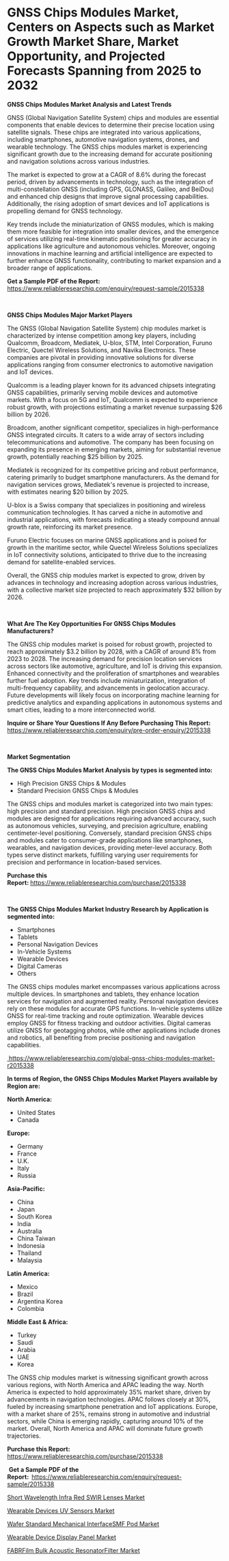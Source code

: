 <p><h1>GNSS Chips Modules Market, Centers on Aspects such as Market Growth Market Share, Market Opportunity, and Projected Forecasts Spanning from 2025 to 2032</h1></p><p><strong>GNSS Chips Modules Market Analysis and Latest Trends</strong></p>
<p><p>GNSS (Global Navigation Satellite System) chips and modules are essential components that enable devices to determine their precise location using satellite signals. These chips are integrated into various applications, including smartphones, automotive navigation systems, drones, and wearable technology. The GNSS chips modules market is experiencing significant growth due to the increasing demand for accurate positioning and navigation solutions across various industries.</p><p>The market is expected to grow at a CAGR of 8.6% during the forecast period, driven by advancements in technology, such as the integration of multi-constellation GNSS (including GPS, GLONASS, Galileo, and BeiDou) and enhanced chip designs that improve signal processing capabilities. Additionally, the rising adoption of smart devices and IoT applications is propelling demand for GNSS technology.</p><p>Key trends include the miniaturization of GNSS modules, which is making them more feasible for integration into smaller devices, and the emergence of services utilizing real-time kinematic positioning for greater accuracy in applications like agriculture and autonomous vehicles. Moreover, ongoing innovations in machine learning and artificial intelligence are expected to further enhance GNSS functionality, contributing to market expansion and a broader range of applications.</p></p>
<p><strong>Get a Sample PDF of the Report:&nbsp;</strong> <a href="https://www.reliableresearchiq.com/enquiry/request-sample/2015338?utm_campaign=973&utm_medium=2&utm_source=Github&utm_content=ia&utm_term=17012025&utm_id=gnss-chips-modules">https://www.reliableresearchiq.com/enquiry/request-sample/2015338</a></p>
<p>&nbsp;</p>
<p><strong>GNSS Chips Modules Major Market Players</strong></p>
<p><p>The GNSS (Global Navigation Satellite System) chip modules market is characterized by intense competition among key players, including Qualcomm, Broadcom, Mediatek, U-blox, STM, Intel Corporation, Furuno Electric, Quectel Wireless Solutions, and Navika Electronics. These companies are pivotal in providing innovative solutions for diverse applications ranging from consumer electronics to automotive navigation and IoT devices.</p><p>Qualcomm is a leading player known for its advanced chipsets integrating GNSS capabilities, primarily serving mobile devices and automotive markets. With a focus on 5G and IoT, Qualcomm is expected to experience robust growth, with projections estimating a market revenue surpassing $26 billion by 2026.</p><p>Broadcom, another significant competitor, specializes in high-performance GNSS integrated circuits. It caters to a wide array of sectors including telecommunications and automotive. The company has been focusing on expanding its presence in emerging markets, aiming for substantial revenue growth, potentially reaching $25 billion by 2025.</p><p>Mediatek is recognized for its competitive pricing and robust performance, catering primarily to budget smartphone manufacturers. As the demand for navigation services grows, Mediatek's revenue is projected to increase, with estimates nearing $20 billion by 2025.</p><p>U-blox is a Swiss company that specializes in positioning and wireless communication technologies. It has carved a niche in automotive and industrial applications, with forecasts indicating a steady compound annual growth rate, reinforcing its market presence.</p><p>Furuno Electric focuses on marine GNSS applications and is poised for growth in the maritime sector, while Quectel Wireless Solutions specializes in IoT connectivity solutions, anticipated to thrive due to the increasing demand for satellite-enabled services.</p><p>Overall, the GNSS chip modules market is expected to grow, driven by advances in technology and increasing adoption across various industries, with a collective market size projected to reach approximately $32 billion by 2026.</p></p>
<p>&nbsp;</p>
<p><strong>What Are The Key Opportunities For GNSS Chips Modules Manufacturers?</strong></p>
<p><p>The GNSS chip modules market is poised for robust growth, projected to reach approximately $3.2 billion by 2028, with a CAGR of around 8% from 2023 to 2028. The increasing demand for precision location services across sectors like automotive, agriculture, and IoT is driving this expansion. Enhanced connectivity and the proliferation of smartphones and wearables further fuel adoption. Key trends include miniaturization, integration of multi-frequency capability, and advancements in geolocation accuracy. Future developments will likely focus on incorporating machine learning for predictive analytics and expanding applications in autonomous systems and smart cities, leading to a more interconnected world.</p></p>
<p><strong>Inquire or Share Your Questions If Any Before Purchasing This Report:</strong> <a href="https://www.reliableresearchiq.com/enquiry/pre-order-enquiry/2015338?utm_campaign=973&utm_medium=2&utm_source=Github&utm_content=ia&utm_term=17012025&utm_id=gnss-chips-modules">https://www.reliableresearchiq.com/enquiry/pre-order-enquiry/2015338</a></p>
<p>&nbsp;</p>
<p><strong>Market Segmentation</strong></p>
<p><strong>The GNSS Chips Modules Market Analysis by types is segmented into:</strong></p>
<p><ul><li>High Precision GNSS Chips & Modules</li><li>Standard Precision GNSS Chips & Modules</li></ul></p>
<p><p>The GNSS chips and modules market is categorized into two main types: high precision and standard precision. High precision GNSS chips and modules are designed for applications requiring advanced accuracy, such as autonomous vehicles, surveying, and precision agriculture, enabling centimeter-level positioning. Conversely, standard precision GNSS chips and modules cater to consumer-grade applications like smartphones, wearables, and navigation devices, providing meter-level accuracy. Both types serve distinct markets, fulfilling varying user requirements for precision and performance in location-based services.</p></p>
<p><strong>Purchase this Report:&nbsp;</strong><a href="https://www.reliableresearchiq.com/purchase/2015338?utm_campaign=973&utm_medium=2&utm_source=Github&utm_content=ia&utm_term=17012025&utm_id=gnss-chips-modules">https://www.reliableresearchiq.com/purchase/2015338</a></p>
<p>&nbsp;</p>
<p><strong>The GNSS Chips Modules Market Industry Research by Application is segmented into:</strong></p>
<p><ul><li>Smartphones</li><li>Tablets</li><li>Personal Navigation Devices</li><li>In-Vehicle Systems</li><li>Wearable Devices</li><li>Digital Cameras</li><li>Others</li></ul></p>
<p><p>The GNSS chips modules market encompasses various applications across multiple devices. In smartphones and tablets, they enhance location services for navigation and augmented reality. Personal navigation devices rely on these modules for accurate GPS functions. In-vehicle systems utilize GNSS for real-time tracking and route optimization. Wearable devices employ GNSS for fitness tracking and outdoor activities. Digital cameras utilize GNSS for geotagging photos, while other applications include drones and robotics, all benefiting from precise positioning and navigation capabilities.</p></p>
<p><a href="https://www.reliableresearchiq.com/global-gnss-chips-modules-market-r2015338?utm_campaign=973&utm_medium=2&utm_source=Github&utm_content=ia&utm_term=17012025&utm_id=gnss-chips-modules">&nbsp;https://www.reliableresearchiq.com/global-gnss-chips-modules-market-r2015338</a></p>
<p><strong>In terms of Region, the GNSS Chips Modules Market Players available by Region are:</strong></p>
<p>
    <p> <strong> North America: </strong>
        <ul>
            <li>United States</li>
            <li>Canada</li>
        </ul>
        </p> 
    <p> <strong> Europe: </strong>
        <ul>
            <li>Germany</li>
            <li>France</li>
            <li>U.K.</li>
            <li>Italy</li>
            <li>Russia</li>
        </ul>
        </p> 
    <p> <strong> Asia-Pacific: </strong>
        <ul>
            <li>China</li>
            <li>Japan</li>
            <li>South Korea</li>
            <li>India</li>
            <li>Australia</li>
            <li>China Taiwan</li>
            <li>Indonesia</li>
            <li>Thailand</li>
            <li>Malaysia</li>
        </ul>
        </p> 
    <p> <strong> Latin America: </strong>
        <ul>
            <li>Mexico</li>
            <li>Brazil</li>
            <li>Argentina Korea</li>
            <li>Colombia</li>
        </ul>
        </p> 
    <p> <strong> Middle East & Africa: </strong>
        <ul>
            <li>Turkey</li>
            <li>Saudi</li>
            <li>Arabia</li>
            <li>UAE</li>
            <li>Korea</li>
        </ul>
    </p>
    </p>
<p><p>The GNSS chip modules market is witnessing significant growth across various regions, with North America and APAC leading the way. North America is expected to hold approximately 35% market share, driven by advancements in navigation technologies. APAC follows closely at 30%, fueled by increasing smartphone penetration and IoT applications. Europe, with a market share of 25%, remains strong in automotive and industrial sectors, while China is emerging rapidly, capturing around 10% of the market. Overall, North America and APAC will dominate future growth trajectories.</p></p>
<p><strong>Purchase this Report: </strong><a href="https://www.reliableresearchiq.com/purchase/2015338?utm_campaign=973&utm_medium=2&utm_source=Github&utm_content=ia&utm_term=17012025&utm_id=gnss-chips-modules">https://www.reliableresearchiq.com/purchase/2015338</a></p>
<p>&nbsp;<strong>Get a Sample PDF of the Report:&nbsp;&nbsp;</strong><a href="https://www.reliableresearchiq.com/enquiry/request-sample/2015338?utm_campaign=973&utm_medium=2&utm_source=Github&utm_content=ia&utm_term=17012025&utm_id=gnss-chips-modules">https://www.reliableresearchiq.com/enquiry/request-sample/2015338</a></p>
<p><strong></strong></p>
<p><p><a href="https://github.com/darenph8er/Market-Research-Report-List-1/blob/main/short-wavelength-infra-red-swir-lenses-market.md?utm_campaign=973&utm_medium=2&utm_source=Github&utm_content=ia&utm_term=17012025&utm_id=gnss-chips-modules">Short Wavelength Infra Red SWIR Lenses Market</a></p><p><a href="https://github.com/nathaliehurles7142/Market-Research-Report-List-1/blob/main/wearable-devices-uv-sensors-market.md?utm_campaign=973&utm_medium=2&utm_source=Github&utm_content=ia&utm_term=17012025&utm_id=gnss-chips-modules">Wearable Devices UV Sensors Market</a></p><p><a href="https://github.com/ElviraLeka1962/Market-Research-Report-List-1/blob/main/wafer-standard-mechanical-interfacesmf-pod-market.md?utm_campaign=973&utm_medium=2&utm_source=Github&utm_content=ia&utm_term=17012025&utm_id=gnss-chips-modules">Wafer Standard Mechanical InterfaceSMF Pod Market</a></p><p><a href="https://github.com/rosalinebhakta48/Market-Research-Report-List-1/blob/main/wearable-device-display-panel-market.md?utm_campaign=973&utm_medium=2&utm_source=Github&utm_content=ia&utm_term=17012025&utm_id=gnss-chips-modules">Wearable Device Display Panel Market</a></p><p><a href="https://github.com/chongseney974/Market-Research-Report-List-1/blob/main/fabrfilm-bulk-acoustic-resonatorfilter-market.md?utm_campaign=973&utm_medium=2&utm_source=Github&utm_content=ia&utm_term=17012025&utm_id=gnss-chips-modules">FABRFilm Bulk Acoustic ResonatorFilter Market</a></p></p>